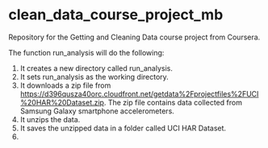 # clean_data_course_project_mb
Repository for the Getting and Cleaning Data course project from Coursera.

The function run_analysis will do the following:
1. It creates a new directory called run_analysis.
2. It sets run_analysis as the working directory.
3. It downloads a zip file from https://d396qusza40orc.cloudfront.net/getdata%2Fprojectfiles%2FUCI%20HAR%20Dataset.zip. The zip file contains data collected from Samsung Galaxy smartphone accelerometers.  
4. It unzips the data.
5. It saves the unzipped data in a folder called UCI HAR Dataset.
6. 
